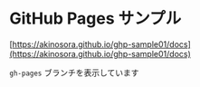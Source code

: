 
# GitHub Pages サンプル

[https://akinosora.github.io/ghp-sample01/docs](https://akinosora.github.io/ghp-sample01/docs)

`gh-pages` ブランチを表示しています
